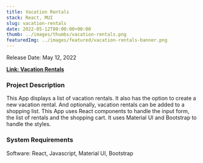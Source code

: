 ```yaml
---
title: Vacation Rentals
stack: React, MUI
slug: vacation-rentals
date: 2022-05-12T00:00:00+00:00
thumb: ../images/thumbs/vacation-rentals.png
featuredImg: ../images/featured/vacation-rentals-banner.png
---
```


Release Date: May 12, 2022

[**Link: Vacation Rentals**](https://bnb-vacation-rentals.web.app/)

### Project Description

This App displays a list  of vacation rentals. It also has the option to create a new vacation rental. And optionally, vacation rentals can be added to a shopping list. This App uses React components to handle the input form, the list of rentals and the shopping cart. It uses Material UI and Bootstrap to handle the styles.

### System Requirements

Software: React, Javascript, Material UI, Bootstrap

